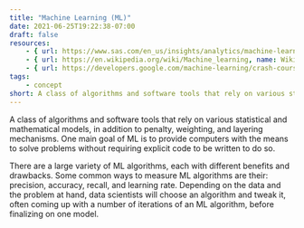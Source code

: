 ```yaml
---
title: "Machine Learning (ML)"
date: 2021-06-25T19:22:38-07:00
draft: false
resources:
    - { url: https://www.sas.com/en_us/insights/analytics/machine-learning.html, name: SAS }
    - { url: https://en.wikipedia.org/wiki/Machine_learning, name: Wikipedia }
    - { url: https://developers.google.com/machine-learning/crash-course, name: "Google: Machine learning crash course" }
tags:
    - concept
short: A class of algorithms and software tools that rely on various statistical and mathematical models, in addition to learning, penalty, and weighting mechanisms.
---
```


A class of algorithms and software tools that rely on various statistical and mathematical models, in addition to penalty, weighting, and layering mechanisms. One main goal of ML is to provide computers with the means to solve problems without requiring explicit code to be written to do so. 

There are a large variety of  ML algorithms, each with different benefits and drawbacks. Some common ways to measure ML algorithms are their: precision, accuracy, recall, and learning rate. Depending on the data and the problem at hand, data scientists will choose an algorithm and tweak it, often coming up with a number of iterations of an ML algorithm, before finalizing on one model. 
